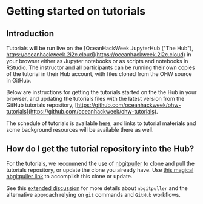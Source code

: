 # Getting started on tutorials

## Introduction

Tutorials will be run live on the [OceanHackWeek JupyterHub ("The Hub"), https://oceanhackweek.2i2c.cloud](https://oceanhackweek.2i2c.cloud) in your browser either as Jupyter notebooks or as scripts and notebooks in RStudio. The instructor and all participants can be running their own copies of the tutorial in their Hub account, with files cloned from the OHW source in GitHub.

Below are instructions for getting the tutorials started on the the Hub in your browser, and updating the tutorials files with the latest version from the GitHub tutorials repository, [https://github.com/oceanhackweek/ohw-tutorials](https://github.com/oceanhackweek/ohw-tutorials).

The schedule of tutorials is available [here](../../ohw22/schedule.md), and links to tutorial materials and some background resources will be available there as well.

## How do I get the tutorial repository into the Hub?

For the tutorials, we recommend the use of [nbgitpuller](https://jupyterhub.github.io/nbgitpuller/) to clone and pull the tutorials repository, or update the clone you already have. Use [this magical nbgitpuller link](https://oceanhackweek.2i2c.cloud/hub/user-redirect/git-pull?repo=https%3A%2F%2Fgithub.com%2Foceanhackweek%2Fohw-tutorials&urlpath=lab%2Ftree%2Fohw-tutorials%2F&branch=main) to accomplish this clone or update.

See this [extended discussion](../prep/jupyterhub.md#how-do-i-get-the-tutorial-repository) for more details about `nbgitpuller` and the alternative approach relying on `git` commands and `GitHub` workflows.
